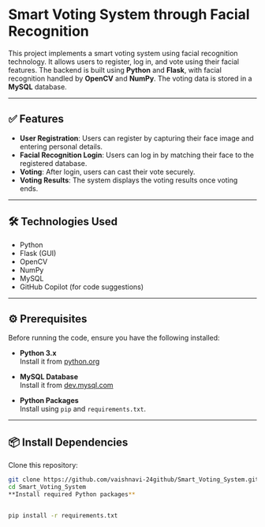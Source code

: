 # Smart Voting System through Facial Recognition

This project implements a smart voting system using facial recognition technology. It allows users to register, log in, and vote using their facial features. The backend is built using **Python** and **Flask**, with facial recognition handled by **OpenCV** and **NumPy**. The voting data is stored in a **MySQL** database.

---

## ✅ Features

- **User Registration**: Users can register by capturing their face image and entering personal details.
- **Facial Recognition Login**: Users can log in by matching their face to the registered database.
- **Voting**: After login, users can cast their vote securely.
- **Voting Results**: The system displays the voting results once voting ends.

---

## 🛠 Technologies Used

- Python
- Flask (GUI)
- OpenCV
- NumPy
- MySQL
- GitHub Copilot (for code suggestions)

---

## ⚙️ Prerequisites

Before running the code, ensure you have the following installed:

- **Python 3.x**  
  Install it from [python.org](https://www.python.org/downloads/)

- **MySQL Database**  
  Install it from [dev.mysql.com](https://dev.mysql.com/downloads/)

- **Python Packages**  
  Install using `pip` and `requirements.txt`.

---

## 📦 Install Dependencies

Clone this repository:

```bash
git clone https://github.com/vaishnavi-24github/Smart_Voting_System.git
cd Smart_Voting_System
**Install required Python packages**


pip install -r requirements.txt
